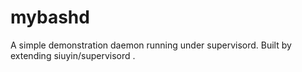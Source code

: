 # mybashd

A simple demonstration daemon running under supervisord.
Built by extending siuyin/supervisord .
